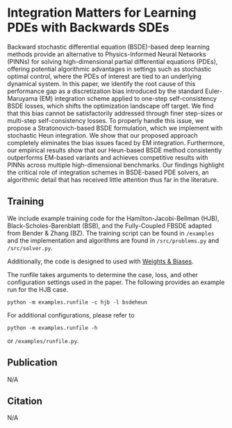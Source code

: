 # Integration Matters for Learning PDEs with Backwards SDEs

Backward stochastic differential equation (BSDE)-based deep learning methods provide an alternative to Physics-Informed Neural Networks (PINNs) for solving high-dimensional partial differential equations (PDEs), offering potential algorithmic advantages in settings such as stochastic optimal control, where the PDEs of interest are tied to an underlying dynamical system. In this paper, we identify the root cause of this performance gap as a discretization bias introduced by the standard Euler-Maruyama (EM) integration scheme applied to one-step self-consistency BSDE losses, which shifts the optimization landscape off target. We find that this bias cannot be satisfactorily addressed through finer step-sizes or multi-step self-consistency losses. To properly handle this issue, we propose a Stratonovich-based BSDE formulation, which we implement with stochastic Heun integration. We show that our proposed approach completely eliminates the bias issues faced by EM integration. Furthermore, our empirical results show that our Heun-based BSDE method consistently outperforms EM-based variants and achieves competitive results with PINNs across multiple high-dimensional benchmarks. Our findings highlight the critical role of integration schemes in BSDE-based PDE solvers, an algorithmic detail that has received little attention thus far in the literature.

## Training
We include example training code for the Hamilton-Jacobi-Bellman (HJB), Black-Scholes-Barenblatt (BSB), and the Fully-Coupled FBSDE adapted from Bender & Zhang (BZ). The training script can be found in `/examples` and the implementation and algorithms are found in `/src/problems.py` and `/src/solver.py`.

Additionally, the code is designed to used with [Weights & Biases](https://wandb.ai/site/).

The runfile takes arguments to determine the case, loss, and other configuration settings used in the paper. The following provides an example run for the HJB case.
```
python -m examples.runfile -c hjb -l bsdeheun
```
For additional configurations, please refer to
```
python -m examples.runfile -h
```
or `/examples/runfile.py`.
## Publication
N/A

## Citation
N/A